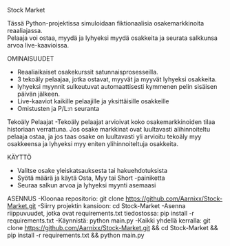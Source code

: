 Stock Market 

Tässä Python-projektissa simuloidaan fiktionaalisia osakemarkkinoita reaaliajassa.  
Pelaaja voi ostaa, myydä ja lyhyeksi myydä osakkeita ja seurata salkkunsa arvoa live-kaavioissa. 

OMINAISUUDET 
- Reaaliaikaiset osakekurssit satunnaisprosesseilla. 
- 3 tekoäly pelaajaa, jotka ostavat, myyvät ja myyvät lyhyeksi osakkeita. 
- lyhyeksi myynnit sulkeutuvat automaattisesti kymmenen pelin sisäisen päivän jälkeen. 
- Live-kaaviot kaikille pelaajille ja yksittäisille osakkeille 
- Omistusten ja P/L:n seuranta 

Tekoäly Pelaajat 
-Tekoäly pelaajat arvioivat koko osakemarkkinoiden tilaa historiaan verrattuna. 
Jos osake markkinat ovat luultavasti alihinnoiteltu pelaaja ostaa,
ja jos taas osake on luultavasti yli arvioitu tekoäly myy osakkeensa ja lyhyeksi myy eniten ylihinnoiteltuja osakkeita. 

KÄYTTÖ 
- Valitse osake yleiskatsauksesta tai hakuehdotuksista 
- Syötä määrä ja käytä Osta, Myy tai Short -painiketta 
- Seuraa salkun arvoa ja lyhyeksi myynti asemaasi 

ASENNUS 
-Kloonaa repositorio: git clone https://github.com/Aarnixx/Stock-Market.git 
-Siirry projektin kansioon: cd Stock-Market 
-Asenna riippuvuudet, jotka ovat requirements.txt tiedostossa: pip install -r requirements.txt 
-Käynnistä: python main.py 
-Kaikki yhdellä kerralla: git clone https://github.com/Aarnixx/Stock-Market.git && cd Stock-Market && pip install -r requirements.txt && python main.py 
